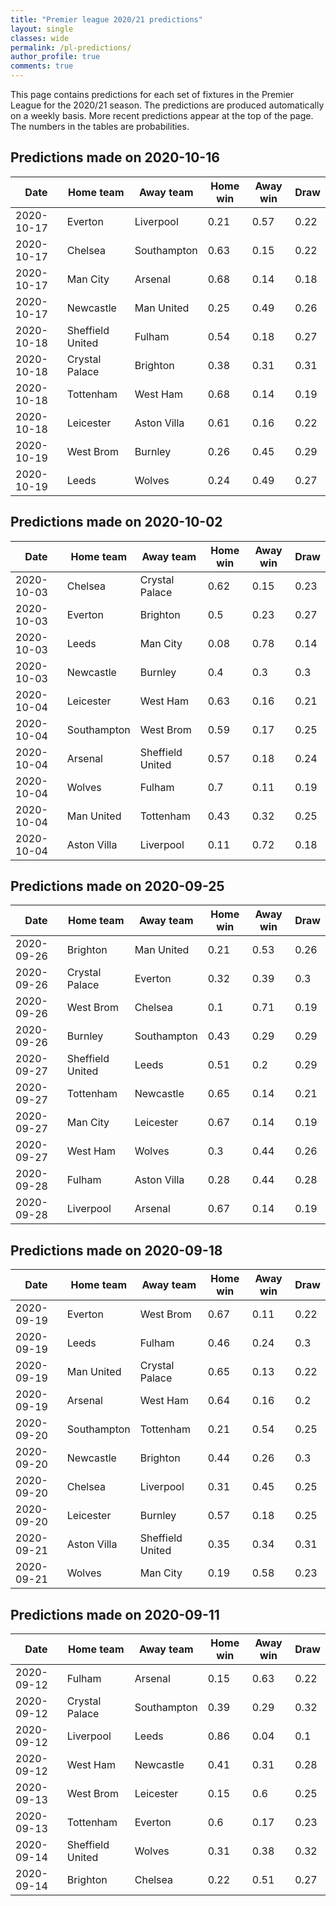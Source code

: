 ```yaml
---
title: "Premier league 2020/21 predictions"
layout: single
classes: wide
permalink: /pl-predictions/
author_profile: true
comments: true
---
```

This page contains predictions for each set of fixtures in the Premier League for the 2020/21 season.
The predictions are produced automatically on a weekly basis.
More recent predictions appear at the top of the page.
The numbers in the tables are probabilities.


## Predictions made on 2020-10-16

| Date       | Home team        | Away team   |   Home win |   Away win |   Draw |
|------------|------------------|-------------|------------|------------|--------|
| 2020-10-17 | Everton          | Liverpool   |       0.21 |       0.57 |   0.22 |
| 2020-10-17 | Chelsea          | Southampton |       0.63 |       0.15 |   0.22 |
| 2020-10-17 | Man City         | Arsenal     |       0.68 |       0.14 |   0.18 |
| 2020-10-17 | Newcastle        | Man United  |       0.25 |       0.49 |   0.26 |
| 2020-10-18 | Sheffield United | Fulham      |       0.54 |       0.18 |   0.27 |
| 2020-10-18 | Crystal Palace   | Brighton    |       0.38 |       0.31 |   0.31 |
| 2020-10-18 | Tottenham        | West Ham    |       0.68 |       0.14 |   0.19 |
| 2020-10-18 | Leicester        | Aston Villa |       0.61 |       0.16 |   0.22 |
| 2020-10-19 | West Brom        | Burnley     |       0.26 |       0.45 |   0.29 |
| 2020-10-19 | Leeds            | Wolves      |       0.24 |       0.49 |   0.27 |

## Predictions made on 2020-10-02

| Date       | Home team   | Away team        |   Home win |   Away win |   Draw |
|------------|-------------|------------------|------------|------------|--------|
| 2020-10-03 | Chelsea     | Crystal Palace   |       0.62 |       0.15 |   0.23 |
| 2020-10-03 | Everton     | Brighton         |       0.5  |       0.23 |   0.27 |
| 2020-10-03 | Leeds       | Man City         |       0.08 |       0.78 |   0.14 |
| 2020-10-03 | Newcastle   | Burnley          |       0.4  |       0.3  |   0.3  |
| 2020-10-04 | Leicester   | West Ham         |       0.63 |       0.16 |   0.21 |
| 2020-10-04 | Southampton | West Brom        |       0.59 |       0.17 |   0.25 |
| 2020-10-04 | Arsenal     | Sheffield United |       0.57 |       0.18 |   0.24 |
| 2020-10-04 | Wolves      | Fulham           |       0.7  |       0.11 |   0.19 |
| 2020-10-04 | Man United  | Tottenham        |       0.43 |       0.32 |   0.25 |
| 2020-10-04 | Aston Villa | Liverpool        |       0.11 |       0.72 |   0.18 |

## Predictions made on 2020-09-25

| Date       | Home team        | Away team   |   Home win |   Away win |   Draw |
|------------|------------------|-------------|------------|------------|--------|
| 2020-09-26 | Brighton         | Man United  |       0.21 |       0.53 |   0.26 |
| 2020-09-26 | Crystal Palace   | Everton     |       0.32 |       0.39 |   0.3  |
| 2020-09-26 | West Brom        | Chelsea     |       0.1  |       0.71 |   0.19 |
| 2020-09-26 | Burnley          | Southampton |       0.43 |       0.29 |   0.29 |
| 2020-09-27 | Sheffield United | Leeds       |       0.51 |       0.2  |   0.29 |
| 2020-09-27 | Tottenham        | Newcastle   |       0.65 |       0.14 |   0.21 |
| 2020-09-27 | Man City         | Leicester   |       0.67 |       0.14 |   0.19 |
| 2020-09-27 | West Ham         | Wolves      |       0.3  |       0.44 |   0.26 |
| 2020-09-28 | Fulham           | Aston Villa |       0.28 |       0.44 |   0.28 |
| 2020-09-28 | Liverpool        | Arsenal     |       0.67 |       0.14 |   0.19 |

## Predictions made on 2020-09-18

| Date       | Home team   | Away team        |   Home win |   Away win |   Draw |
|------------|-------------|------------------|------------|------------|--------|
| 2020-09-19 | Everton     | West Brom        |       0.67 |       0.11 |   0.22 |
| 2020-09-19 | Leeds       | Fulham           |       0.46 |       0.24 |   0.3  |
| 2020-09-19 | Man United  | Crystal Palace   |       0.65 |       0.13 |   0.22 |
| 2020-09-19 | Arsenal     | West Ham         |       0.64 |       0.16 |   0.2  |
| 2020-09-20 | Southampton | Tottenham        |       0.21 |       0.54 |   0.25 |
| 2020-09-20 | Newcastle   | Brighton         |       0.44 |       0.26 |   0.3  |
| 2020-09-20 | Chelsea     | Liverpool        |       0.31 |       0.45 |   0.25 |
| 2020-09-20 | Leicester   | Burnley          |       0.57 |       0.18 |   0.25 |
| 2020-09-21 | Aston Villa | Sheffield United |       0.35 |       0.34 |   0.31 |
| 2020-09-21 | Wolves      | Man City         |       0.19 |       0.58 |   0.23 |

## Predictions made on 2020-09-11

| Date       | Home team        | Away team   |   Home win |   Away win |   Draw |
|------------|------------------|-------------|------------|------------|--------|
| 2020-09-12 | Fulham           | Arsenal     |       0.15 |       0.63 |   0.22 |
| 2020-09-12 | Crystal Palace   | Southampton |       0.39 |       0.29 |   0.32 |
| 2020-09-12 | Liverpool        | Leeds       |       0.86 |       0.04 |   0.1  |
| 2020-09-12 | West Ham         | Newcastle   |       0.41 |       0.31 |   0.28 |
| 2020-09-13 | West Brom        | Leicester   |       0.15 |       0.6  |   0.25 |
| 2020-09-13 | Tottenham        | Everton     |       0.6  |       0.17 |   0.23 |
| 2020-09-14 | Sheffield United | Wolves      |       0.31 |       0.38 |   0.32 |
| 2020-09-14 | Brighton         | Chelsea     |       0.22 |       0.51 |   0.27 |

